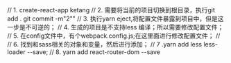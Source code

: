 // 1. create-react-app ketang
// 2. 需要将当前的项目切换到根目录，执行git  add .   git commit -m"2""
// 3. 执行yarn eject,将配置文件暴露到项目中，但是这一步是不可逆的；
// 4. 生成的项目是不支持less 编译；所以需要修改配置文件；
// 5. 在config文件中，有个webpack.config.js;在这里面进行修改配置文件；
// 
// 6. 找到和sass相关的对象和变量，然后进行添加；
// 7 .yarn  add  less   less-loader  --save;
// 8. yarn add react-router-dom --save